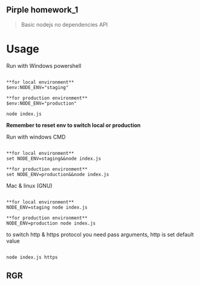 ## Pirple homework_1

> Basic nodejs no dependencies API

# Usage

Run with Windows powershell

```

**for local environment**
$env:NODE_ENV="staging"

**for production environment**
$env:NODE_ENV="production"

node index.js

```
__Remember to reset env to switch local or production__

Run with windows CMD

```

**for local environment**
set NODE_ENV=staging&&node index.js

**for production environment**
set NODE_ENV=production&&node index.js

```

Mac & linux (GNU)

````

**for local environment**
NODE_ENV=staging node index.js

**for production environment**
NODE_ENV=production node index.js

````

to switch http & https protocol you need
pass arguments, http is set default value

````

node index.js https

````

## RGR
